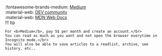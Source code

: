 :fontawesome-brands-medium: [Medium](https://medium.com)</br>
:material-web: [DEV community](https://dev.to)</br>
:material-web: [MDN Web Docs](https://developer.mozilla.org/en-US/)</br>
!!! tip

    For <b>Medium</b>, pay 5$ per month and create an account.</br>
    You can read as much as you want and not open the browser everytime in Incognito mode.</br>
    You will also be able to save articles to a readlist, archive, see history, etc..